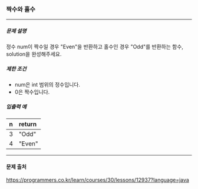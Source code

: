 ### 짝수와 홀수

---

##### 문제 설명

정수 num이 짝수일 경우 "Even"을 반환하고 홀수인 경우 "Odd"를 반환하는 함수, solution을 완성해주세요.

##### 제한 조건

- num은 int 범위의 정수입니다.
- 0은 짝수입니다.

##### 입출력 예
|n|return|
| :--- |:-----|
|3|"Odd"|
|4|"Even"|

---
#### 문제 출처

https://programmers.co.kr/learn/courses/30/lessons/12937?language=java
